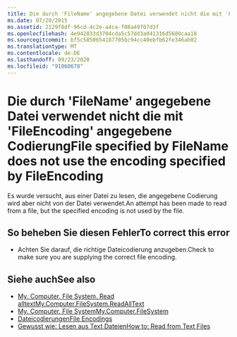 ```yaml
---
title: Die durch 'FileName' angegebene Datei verwendet nicht die mit 'FileEncoding' angegebene Codierung
ms.date: 07/20/2015
ms.assetid: 2129f8df-96cd-4c2e-a4ca-f08a49f07d3f
ms.openlocfilehash: 4e942033d3704cda5c57dd3a041316d5680caa18
ms.sourcegitcommit: bf5c5850654187705bc94cc40ebfb62fe346ab02
ms.translationtype: MT
ms.contentlocale: de-DE
ms.lasthandoff: 09/23/2020
ms.locfileid: "91060678"
---
```

# <a name="file-specified-by-filename-does-not-use-the-encoding-specified-by-fileencoding"></a><span data-ttu-id="344e4-102">Die durch 'FileName' angegebene Datei verwendet nicht die mit 'FileEncoding' angegebene Codierung</span><span class="sxs-lookup"><span data-stu-id="344e4-102">File specified by FileName does not use the encoding specified by FileEncoding</span></span>

<span data-ttu-id="344e4-103">Es wurde versucht, aus einer Datei zu lesen, die angegebene Codierung wird aber nicht von der Datei verwendet.</span><span class="sxs-lookup"><span data-stu-id="344e4-103">An attempt has been made to read from a file, but the specified encoding is not used by the file.</span></span>  
  
## <a name="to-correct-this-error"></a><span data-ttu-id="344e4-104">So beheben Sie diesen Fehler</span><span class="sxs-lookup"><span data-stu-id="344e4-104">To correct this error</span></span>  
  
- <span data-ttu-id="344e4-105">Achten Sie darauf, die richtige Dateicodierung anzugeben.</span><span class="sxs-lookup"><span data-stu-id="344e4-105">Check to make sure you are supplying the correct file encoding.</span></span>  
  
## <a name="see-also"></a><span data-ttu-id="344e4-106">Siehe auch</span><span class="sxs-lookup"><span data-stu-id="344e4-106">See also</span></span>

- [<span data-ttu-id="344e4-107">My. Computer. File System. Read alltext</span><span class="sxs-lookup"><span data-stu-id="344e4-107">My.Computer.FileSystem.ReadAllText</span></span>](xref:Microsoft.VisualBasic.FileIO.FileSystem.ReadAllText%2A)
- [<span data-ttu-id="344e4-108">My. Computer. File System</span><span class="sxs-lookup"><span data-stu-id="344e4-108">My.Computer.FileSystem</span></span>](xref:Microsoft.VisualBasic.FileIO.FileSystem)
- [<span data-ttu-id="344e4-109">Dateicodierungen</span><span class="sxs-lookup"><span data-stu-id="344e4-109">File Encodings</span></span>](../developing-apps/programming/drives-directories-files/file-encodings.md)
- [<span data-ttu-id="344e4-110">Gewusst wie: Lesen aus Text Dateien</span><span class="sxs-lookup"><span data-stu-id="344e4-110">How to: Read from Text Files</span></span>](../developing-apps/programming/drives-directories-files/how-to-read-from-text-files.md)
